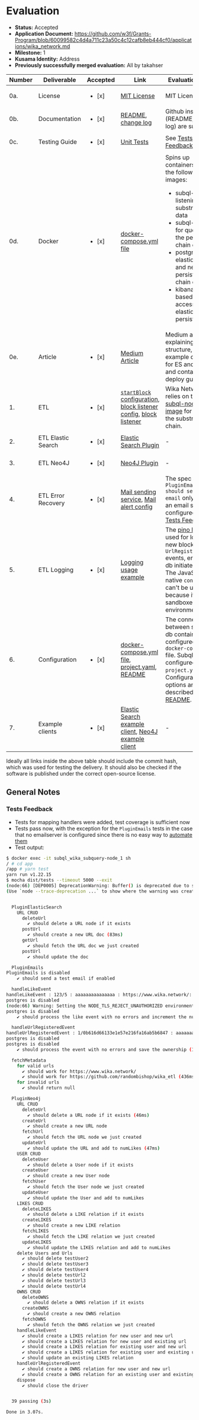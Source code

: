 # Evaluation

- **Status:** Accepted
- **Application Document:** https://github.com/w3f/Grants-Program/blob/60099582c4d4a711c23a50c4c12cafb8eb444cf0/applications/wika_network.md
- **Milestone:** 1
- **Kusama Identity:** Address
- **Previously successfully merged evaluation:** All by takahser

| Number | Deliverable | Accepted | Link | Evaluation Notes |
| ------ | ----------- | -------- | ---- |----------------- |
| 0a. | License |<ul><li>[x] </li></ul>| [MIT License](https://github.com/randombishop/wika_etl/blob/038978c07f297de6056c688dc00e688e4fb99a5c/LICENSE) | MIT License |
| 0b. | Documentation |<ul><li>[x] </li></ul>| [README](https://github.com/randombishop/wika_etl/blob/038978c07f297de6056c688dc00e688e4fb99a5c/README.md), [change log](https://github.com/randombishop/wika_etl/blob/038978c07f297de6056c688dc00e688e4fb99a5c/template_change_log.md) | Github instructions (README, change log) are sufficient |
| 0c. | Testing Guide |<ul><li>[x] </li></ul>| [Unit Tests](https://github.com/randombishop/wika_etl/tree/038978c07f297de6056c688dc00e688e4fb99a5c/subql_wika/src/tests) | See [Tests Feedback](#tests-feedback) |
| 0d. | Docker |<ul><li>[x] </li></ul>| [docker-compose.yml file](https://github.com/randombishop/wika_etl/blob/038978c07f297de6056c688dc00e688e4fb99a5c/subql_wika/docker-compose.yml) | Spins up containers using the following images: <ul><li>subql-node for listening to substrate chain data</li><li>subql-query for querying the persisted chain data</li><li>postgres, elasticsearch and neo4j for persisting the chain data</li><li>kibana, a web-based ui for accessing elasticsearch-persisted data</li></ul> |
| 0e. | Article |<ul><li>[x] </li></ul>| [Medium Article](https://wikanetwork.medium.com/the-wika-network-dataset-bbb936cb27c3) | Medium article explaining project structure, showing example queries for ES and Neo4J and containing deploy guide |
| 1. | ETL |<ul><li>[x] </li></ul>| [`startBlock` configuration](https://github.com/randombishop/wika_etl/blob/038978c07f297de6056c688dc00e688e4fb99a5c/subql_wika/project.yaml#L13), [block listener config](https://github.com/randombishop/wika_etl/blob/038978c07f297de6056c688dc00e688e4fb99a5c/subql_wika/project.yaml), [block listener](https://github.com/randombishop/wika_etl/blob/038978c07f297de6056c688dc00e688e4fb99a5c/subql_wika/src/mappings/mappingHandlers.ts#L147) | Wika Network relies on the [subql-node docker image](https://hub.docker.com/layers/onfinality/subql-node/v0.27.2/images/sha256-737fcf1f89ce099545f80f69cd024e478bbecff96283a6cab35f6790394e3811?context=explore) for querying the substrate chain. |
| 2. | ETL Elastic Search |<ul><li>[x] </li></ul>| [Elastic Search Plugin](https://github.com/randombishop/wika_etl/blob/038978c07f297de6056c688dc00e688e4fb99a5c/subql_wika/src/plugins/elastic_search.ts) | - |
| 3. | ETL Neo4J |<ul><li>[x] </li></ul>| [Neo4J Plugin](https://github.com/randombishop/wika_etl/blob/038978c07f297de6056c688dc00e688e4fb99a5c/subql_wika/src/plugins/neo4j.ts) | - |
| 4. | ETL Error Recovery |<ul><li>[x] </li></ul>| [Mail sending service](https://github.com/randombishop/wika_etl/blob/038978c07f297de6056c688dc00e688e4fb99a5c/subql_wika/src/plugins/emails.ts), [Mail alert config](https://github.com/randombishop/wika_etl/blob/038978c07f297de6056c688dc00e688e4fb99a5c/subql_wika/docker-compose.yml#L61-L65) | The spec `PluginEmails > should send a test email` only works if an email server is configured, see [Tests Feedback](#tests-feedback). |
| 5. | ETL Logging |<ul><li>[x] </li></ul>| [Logging usage example](https://github.com/randombishop/wika_etl/blob/038978c07f297de6056c688dc00e688e4fb99a5c/subql_wika/src/mappings/mappingHandlers.ts#L151) | The [pino logger](https://www.npmjs.com/package/pino) is used for logging new blocks, `UrlRegisteredEvent` events, errors and db initiate events. The JavaScript-native `console.log` can't be used because it's a sandboxed environment. |
| 6. | Configuration |<ul><li>[x] </li></ul>| [docker-compose.yml file](https://github.com/randombishop/wika_etl/blob/038978c07f297de6056c688dc00e688e4fb99a5c/subql_wika/docker-compose.yml), [project.yaml](https://github.com/randombishop/wika_etl/blob/038978c07f297de6056c688dc00e688e4fb99a5c/subql_wika/project.yaml), [README](https://github.com/randombishop/wika_etl/tree/6bd9733c4885b2531031a2379a02cb3f0af292da#configuration-options) | The connection between subql and db containers is configured in the `docker-compose.yml` file. Subql itself is configured in the `project.yaml` file. Configuration options are described in the [README](https://github.com/randombishop/wika_etl/tree/6bd9733c4885b2531031a2379a02cb3f0af292da#configuration-options). |
| 7. | Example clients |<ul><li>[x] </li></ul>| [Elastic Search example client](https://es-test.wika.network/), [Neo4J example client](http://neo4j-test.wika.network:7474/) | - |

Ideally all links inside the above table should include the commit hash,
which was used for testing the delivery. It should also be checked if the software is published under the correct open-source license.

## General Notes

### Tests Feedback

- Tests for mapping handlers were added, test coverage is sufficient now
- Tests pass now, with the exception for the `PluginEmails` tests in the case that no emailserver is configured since there is no easy way to [automate them](https://github.com/w3f/Grant-Milestone-Delivery/pull/365#issuecomment-1060022626)
- Test output:

```bash
$ docker exec -it subql_wika_subquery-node_1 sh
/ # cd app
/app # yarn test
yarn run v1.22.15
$ mocha dist/tests --timeout 5000 --exit 
(node:66) [DEP0005] DeprecationWarning: Buffer() is deprecated due to security and usability issues. Please use the Buffer.alloc(), Buffer.allocUnsafe(), or Buffer.from() methods instead.
(Use `node --trace-deprecation ...` to show where the warning was created)


  PluginElasticSearch
    URL CRUD
      deleteUrl
        ✔ should delete a URL node if it exists
      postUrl
        ✔ should create a new URL doc (83ms)
      getUrl
        ✔ should fetch the URL doc we just created
      postUrl
        ✔ should update the doc

  PluginEmails
PluginEmails is disabled
    ✔ should send a test email if enabled

  handleLikeEvent
handleLikeEvent : 123/5 : aaaaaaaaaaaaaaa : https://www.wika.network/: 1
postgres is disabled
(node:66) Warning: Setting the NODE_TLS_REJECT_UNAUTHORIZED environment variable to '0' makes TLS connections and HTTPS requests insecure by disabling certificate verification.
postgres is disabled
    ✔ should process the like event with no errors and increment the number of likes (1446ms)

  handleUrlRegisteredEvent
handleUrlRegisteredEvent : 1/0b616d66133e1e57e216fa16ab5b6847 : aaaaaaaaaaaaaaa : https://www.wika.network/
postgres is disabled
postgres is disabled
    ✔ should process the event with no errors and save the ownership (130ms)

  fetchMetadata
    for valid urls
      ✔ should work for https://www.wika.network/
      ✔ should work for https://github.com/randombishop/wika_etl (436ms)
    for invalid urls
      ✔ should return null

  PluginNeo4j
    URL CRUD
      deleteUrl
        ✔ should delete a URL node if it exists (46ms)
      createUrl
        ✔ should create a new URL node
      fetchUrl
        ✔ should fetch the URL node we just created
      updateUrl
        ✔ should update the URL and add to numLikes (47ms)
    USER CRUD
      deleteUser
        ✔ should delete a User node if it exists
      createUser
        ✔ should create a new User node
      fetchUser
        ✔ should fetch the User node we just created
      updateUser
        ✔ should update the User and add to numLikes
    LIKES CRUD
      deleteLIKES
        ✔ should delete a LIKE relation if it exists
      createLIKES
        ✔ should create a new LIKE relation
      fetchLIKES
        ✔ should fetch the LIKE relation we just created
      updateLIKES
        ✔ should update the LIKES relation and add to numLikes
    delete Users and Urls
      ✔ should delete testUser2
      ✔ should delete testUser3
      ✔ should delete testUser4
      ✔ should delete testUrl2
      ✔ should delete testUrl3
      ✔ should delete testUrl4
    OWNS CRUD
      deleteOWNS
        ✔ should delete a OWNS relation if it exists
      createOWNS
        ✔ should create a new OWNS relation
      fetchOWNS
        ✔ should fetch the OWNS relation we just created
    handleLikeEvent
      ✔ should create a LIKES relation for new user and new url
      ✔ should create a LIKES relation for new user and existing url
      ✔ should create a LIKES relation for existing user and new url
      ✔ should create a LIKES relation for existing user and existing url
      ✔ should update an existing LIKES relation
    handleUrlRegisteredEvent
      ✔ should create a OWNS relation for new user and new url
      ✔ should create a OWNS relation for an existing user and existing url
    dispose
      ✔ should close the driver


  39 passing (3s)

Done in 3.07s.
```